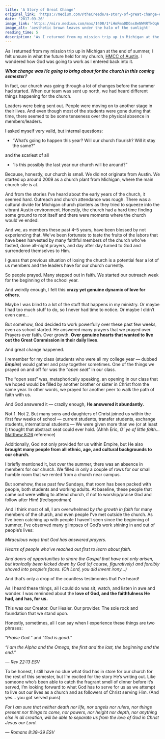 ```yaml
---
title: 'A Story of Great Change'
original_link: 'https://medium.com/@theCreedo/a-story-of-great-change-d6712e7c6fef'
date: '2017-09-26'
image_link: 'https://miro.medium.com/max/1400/1*iHnFma0DOas8eNWNRTkOqA.jpeg'
image_alt: 'aesthetic brown leaves under the halo of the sunlight'
reading_time: 5
description: 'As I returned from my mission trip up in Michigan at the end of summer, I felt unsure in what the future held for my church...'
---
```

As I returned from my mission trip up in Michigan at the end of summer, I felt unsure in what the future held for my church, [HMCC of Austin](http://austin.hmcc.net/). I wondered how God was going to work as I entered back into it.

**_What change was He going to bring about for the church in this coming semester?_**

In fact, our church was going through a lot of changes before the summer had started. When our team was sent up north, we had heard different things happening for the church.

Leaders were being sent out. People were moving on to another stage in their lives. And even though most of the students were gone during that time, there seemed to be some tenseness over the physical absence in members/leaders.

I asked myself very valid, but internal questions:

- “What’s going to happen this year? Will our church flourish? Will it stay the same?”

and the scariest of all

- “Is this possibly the last year our church will be around?”

Because, honestly, our church is small. We did not originate from Austin. We started up around 2009 as a church plant from Michigan, where the main church site is at.

And from the stories I’ve heard about the early years of the church, it seemed hard. Outreach and church attendance was rough. There was a cultural divide for Michigan church planters as they tried to squeeze into the vibrant Austin environment. Honestly, the church had a hard time finding some ground to root itself and there were moments where the church would’ve ended.

And we, as members these past 4–5 years, have been blessed by not experiencing that. We’ve been fortunate to taste the fruits of the labors that have been harvested by many faithful members of the church who’ve fasted, done all-night prayers, and day after day turned to God and surrendered themselves to Him.

I guess that previous situation of losing the church is a potential fear a lot of us members and the leaders have for our church currently.

So people prayed. Many stepped out in faith. We started our outreach week for the beginning of the school year.

And weirdly enough, I felt this **crazy yet genuine dynamic of love for others.**

Maybe I was blind to a lot of the stuff that happens in my ministry. Or maybe I had too much stuff to do, so I never had time to notice. Or maybe I didn’t even care...

But somehow, God decided to work powerfully over these past few weeks, even as school started. He answered many prayers that we prayed over. Prayers over faith. Over growth. **Over genuine hearts that wanted to live out the Great Commission in their daily lives.**

And great change happened.

I remember for my class (students who were all my college year — dubbed **_Empire_**) would gather and pray together sometimes. One of the things we prayed on and off for was the “_open seat_” in our class.

The “open seat” was, metaphorically speaking, an opening in our class that we hoped would be filled by another brother or sister in Christ from the same year. In other words, we prayed for another peer to walk the path of faith with us.

And God answered it — crazily enough, **He answered it abundantly.**

Not 1. Not 2. But many sons and daughters of Christ joined us within the first few weeks of school — current students, transfer students, exchange students, international students — We were given more than we (or at least I) thought that abstract seat could ever hold. (Ahhh Eric, _O’ ye of little faith_... [Matthew 8:26](https://www.biblegateway.com/passage/?search=Matthew+8:26) reference)

Additionally, God not only provided for us within Empire, but He also **brought many people from all ethnic, age, and cultural backgrounds to our church.**

I briefly mentioned it, but over the summer, there was an absence in members for our church. We filled in only a couple of rows for our small humble room that we rented from a church near campus.

But somehow, these past few Sundays, that room has been packed with people, both students and working adults. At baseline, these people that came out were willing to attend church, if not to worship/praise God and follow after Him! (feelsgoodman)

And I think most of all, I am overwhelmed _by the growth in faith_ for many members of the church, and even people I’ve met outside the church. As I’ve been catching up with people I haven’t seen since the beginning of summer, I’ve observed many glimpses of God’s work shining in and out of people’s lives:

_Miraculous ways that God has answered prayers._

_Hearts of people who’ve reached out first to learn about faith._

_And doors of opportunities to share the Gospel that have not only arisen, but ironically been kicked down by God (of course, figuratively) and forcibly shoved into people’s faces. (Oh Lord, you did invent irony...)_

And that’s only a drop of the countless testimonies that I’ve heard!

As I heard these things, all I could do was sit, watch, and listen in awe and wonder. I was reminded about the **love of God, and the faithfulness He had, and has, for us.**

This was our Creator. Our Healer. Our provider. The sole rock and foundation that we stand upon.

Honestly, sometimes, all I can say when I experience these things are two phrases:

“*Praise God.*” and “*God is good.*”

_“I am the Alpha and the Omega, the first and the last, the beginning and the end.”_

_— Rev 22:13 ESV_

To be honest, I still have no clue what God has in store for our church for the rest of this semester, but I’m excited for the story He’s writing out. Like someone who’s been able to catch the fragrant smell of dinner before it’s served, I’m looking forward to what God has to serve for us as we attempt to live out our lives as a church and as followers of Christ serving Him. (And yes... you got served puns)

_For I am sure that neither death nor life, nor angels nor rulers, nor things present nor things to come, nor powers, nor height nor depth, nor anything else in all creation, will be able to separate us from the love of God in Christ Jesus our Lord._

_— Romans 8:38–39 ESV_